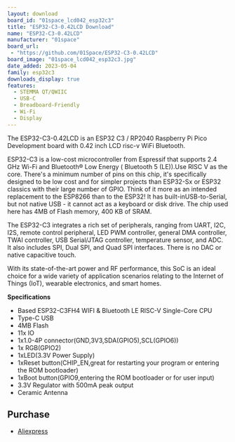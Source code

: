 ```yaml
---
layout: download
board_id: "01space_lcd042_esp32c3"
title: "ESP32-C3-0.42LCD Download"
name: "ESP32-C3-0.42LCD"
manufacturer: "01space"
board_url:
 - "https://github.com/01Space/ESP32-C3-0.42LCD"
board_image: "01space_lcd042_esp32c3.jpg"
date_added: 2023-05-04
family: esp32c3
downloads_display: true
features:
  - STEMMA QT/QWIIC
  - USB-C
  - Breadboard-Friendly
  - Wi-Fi
  - Display
---
```


The ESP32-C3-0.42LCD is an ESP32 C3 / RP2040 Raspberry Pi Pico Development board with 0.42 inch LCD risc-v WiFi Bluetooth.

ESP32-C3 is a low-cost microcontroller from Espressif that supports 2.4 GHz Wi-Fi and Bluetooth® Low Energy ( Bluetooth 5 (LE)).Use RISC V as the core. There's a minimum number of pins on this chip, it's specifically designed to be low cost and for simpler projects than ESP32-Sx or ESP32 classics with their large number of GPIO. Think of it more as an intended replacement to the ESP8266 than to the ESP32! It has built-inUSB-to-Serial, but not native USB - it cannot act as a keyboard or disk drive. The chip used here has 4MB of Flash memory, 400 KB of SRAM.

The ESP32-C3 integrates a rich set of peripherals, ranging from UART, I2C, I2S, remote control peripheral, LED PWM controller, general DMA controller, TWAI controller, USB Serial/JTAG controller, temperature sensor, and ADC. It also includes SPI, Dual SPI, and Quad SPI interfaces. There is no DAC or native capacitive touch.

With its state-of-the-art power and RF performance, this SoC is an ideal choice for a wide variety of application scenarios relating to the Internet of Things (IoT), wearable electronics, and smart homes.

**Specifications**
- Based ESP32-C3FH4 WIFI & Bluetooth LE RISC-V Single-Core CPU
- Type-C USB
- 4MB Flash
- 11x IO
- 1x1.0-4P connector(GND,3V3,SDA(GPIO5),SCL(GPIO6))
- 1x RGB(GPIO2)
- 1xLED(3.3V Power Supply)
- 1xReset button(CHIP_EN,great for restarting your program or entering the ROM bootloader)
- 1xBoot button(GPIO9,entering the ROM bootloader or for user input)
- 3.3V Regulator with 500mA peak output
- Ceramic Antenna

## Purchase

* [Aliexpress](https://www.aliexpress.us/item/3256804679132291.html)
